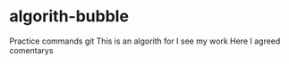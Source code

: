 # algorith-bubble
Practice commands git
This is an algorith for I see my work
Here I agreed comentarys 
